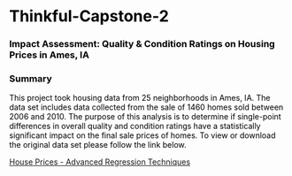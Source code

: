 # Thinkful-Capstone-2

<h3>Impact Assessment: Quality & Condition Ratings on Housing Prices in Ames, IA</h3>

<body text="black">

<h3>Summary</h3>

<p>This project took housing data from 25 neighborhoods in Ames, IA. The data set includes data collected from the sale of 1460 homes sold between 2006 and 2010. The purpose of this analysis is to determine if single-point differences in overall quality and condition ratings have a statistically significant impact on the final sale prices of homes. To view or download the original data set please follow the link below.</p>

<a href="https://www.kaggle.com/c/house-prices-advanced-regression-techniques/data">House Prices - Advanced Regression Techniques</a>
